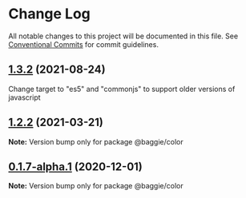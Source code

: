 # Change Log

All notable changes to this project will be documented in this file.
See [Conventional Commits](https://conventionalcommits.org) for commit guidelines.

## [1.3.2](https://github.com/bag-of-tricks/baggie/compare/v1.3.2) (2021-08-24)

Change target to "es5" and "commonjs" to support older versions of javascript


## [1.2.2](https://github.com/bag-of-tricks/baggie/compare/v1.2.1...v1.2.2) (2021-03-21)

**Note:** Version bump only for package @baggie/color


## [0.1.7-alpha.1](https://github.com/bag-of-tricks/baggie/compare/v0.1.7-alpha.0...v0.1.7-alpha.1) (2020-12-01)

**Note:** Version bump only for package @baggie/color
